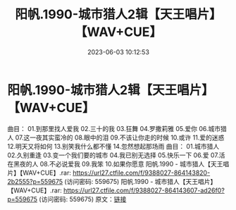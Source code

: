﻿---
title: 阳帆.1990-城市猎人2辑【天王唱片】【WAV+CUE】
date: 2023-06-03 10:12:53
categories: WAV车载音乐、镜像
tags: 华语中文
---
# 阳帆.1990-城市猎人2辑【天王唱片】【WAV+CUE】

曲目：
01.到那里找人爱我
02.三十的我
03.狂舞
04.罗撒莉雅
05.爱你
06.城市猎人
07.这一夜其实蛮冷的
08.眼中的泪
09.不该让你走的时候
10.或许
11.爱的迷惑
12.明天又将如何
13.别笑我什么都不懂
14.忽然想起那场雨
曲目：
01.城市猎人
02.久别重逢
03.变一个我们要的城市
04.我已别无选择
05.快乐一下
06.爱
07.活在黑夜的人
08.不必说爱我
09.我笨
10.如果你愿意
阳帆.1990 - 城市猎人【天王唱片】【WAV+CUE】.rar:
https://url27.ctfile.com/f/9388027-864143820-2b2555?p=559675
(访问密码: 559675)
阳帆.1990 - 城市猎人【天王唱片】【WAV+CUE】.rar: https://url27.ctfile.com/f/9388027-864143607-ad26f0?p=559675
(访问密码: 559675)
原文：[链接](https://blog.sina.com.cn/s/blog_1647c7e760103126d.html)